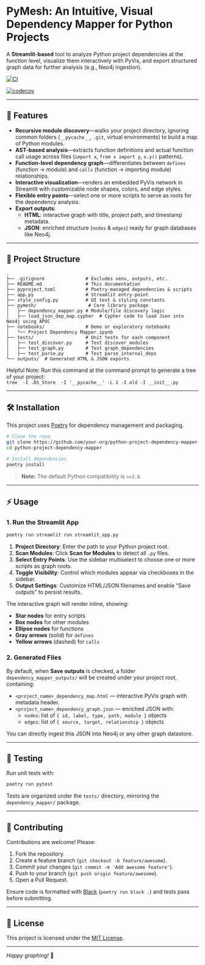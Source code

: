 # PyMesh: An Intuitive, Visual Dependency Mapper for Python Projects

A **Streamlit-based** tool to analyze Python project dependencies at the function level, visualize them interactively with PyVis, and export structured graph data for further analysis (e.g., Neo4j ingestion).

[![CI](https://github.com/dagny099/pymesh/actions/workflows/ci.yml/badge.svg?branch=)](https://github.com/dagny099/pymesh/actions/workflows/ci.yaml)

[![codecov](https://codecov.io/gh/dagny099/pymesh/branch/main/graph/badge.svg)](https://codecov.io/gh/dagny099/pymesh)

---

## 🚀 Features

- **Recursive module discovery**—walks your project directory, ignoring common folders (`__pycache__`, `.git`, virtual environments) to build a map of Python modules.
- **AST-based analysis**—extracts function definitions and actual function call usage across files (`import x`, `from x import y`, `x.y()` patterns).
- **Function-level dependency graph**—differentiates between `defines` (function → module) and `calls` (function → importing module) relationships.
- **Interactive visualization**—renders an embedded PyVis network in Streamlit with customizable node shapes, colors, and edge styles.
- **Flexible entry points**—select one or more scripts to serve as roots for the dependency analysis.
- **Export outputs**:
  - **HTML**: interactive graph with title, project path, and timestamp metadata.
  - **JSON**: enriched structure (`nodes` & `edges`) ready for graph databases like Neo4j.

---

## 📂 Project Structure

```
.
├── .gitignore               # Excludes venv, outputs, etc.
├── README.md                # This documentation
├── pyproject.toml           # Poetry-managed dependencies & scripts
├── app.py                   # Streamlit entry-point
├── style_config.py          # UI text & styling constants
├── pymesh/                   # Core library package
│   ├── dependency_mapper.py # Module/file discovery logic
│   ├── load_json_dep_map.cypher  # Cypher code to load Json into Neo4j using APOC
├── notebooks/               # Demo or exploratory notebooks
│   └── Project Dependency Mapper.ipynb
├── tests/                   # Unit tests for each component
│   ├── test_discover.py     # Test discover_modules
│   ├── test_graph.py        # Test graph_dependencies
│   ├── test_parse.py        # Test parse_internal_deps
└── outputs/  # Generated HTML & JSON exports
```

Helpful Note: Run this command at the command prompt to generate a tree of your project:  
```tree  -I .DS_Store  -I '__pycache__' -L 2 -I old -I __init__.py```

---

## 🛠️ Installation

This project uses [Poetry](https://python-poetry.org/) for dependency management and packaging.

```bash
# Clone the repo
git clone https://github.com/your-org/python-project-dependency-mapper.git
cd python-project-dependency-mapper

# Install dependencies
poetry install
```

> **Note:** The default Python compatibility is `>=3.8`.

---

## ⚡ Usage

### 1. Run the Streamlit App

```bash
poetry run streamlit run streamlit_app.py
```

1. **Project Directory**: Enter the path to your Python project root.
2. **Scan Modules**: Click **Scan for Modules** to detect all `.py` files.
3. **Select Entry Points**: Use the sidebar multiselect to choose one or more scripts as graph roots.
4. **Toggle Visibility**: Control which modules appear via checkboxes in the sidebar.
5. **Output Settings**: Customize HTML/JSON filenames and enable “Save outputs” to persist results.

The interactive graph will render inline, showing:

- **Star nodes** for entry scripts
- **Box nodes** for other modules
- **Ellipse nodes** for functions
- **Gray arrows** (solid) for `defines`
- **Yellow arrows** (dashed) for `calls`

### 2. Generated Files

By default, when **Save outputs** is checked, a folder `dependency_mapper_outputs/` will be created under your project root, containing:

- `<project_name>_dependency_map.html` — interactive PyVis graph with metadata header.
- `<project_name>_dependency_graph.json` — enriched JSON with:
  - `nodes`: list of `{ id, label, type, path, module }` objects
  - `edges`: list of `{ source, target, relationship }` objects

You can directly ingest this JSON into Neo4j or any other graph datastore.

---

## 🧪 Testing

Run unit tests with:

```bash
poetry run pytest
```

Tests are organized under the `tests/` directory, mirroring the `dependency_mapper/` package.

---

## 🤝 Contributing

Contributions are welcome! Please:

1. Fork the repository.
2. Create a feature branch (`git checkout -b feature/awesome`).
3. Commit your changes (`git commit -m 'Add awesome feature'`).
4. Push to your branch (`git push origin feature/awesome`).
5. Open a Pull Request.

Ensure code is formatted with [Black](https://github.com/psf/black) (`poetry run black .`) and tests pass before submitting.

---

## 📄 License

This project is licensed under the [MIT License](LICENSE.md).

---

*Happy graphing!* 🎉

